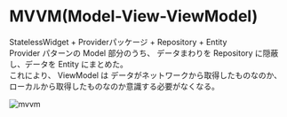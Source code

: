 # MVVM(Model-View-ViewModel)

StatelessWidget + Providerパッケージ + Repository + Entity  
Provider パターンの Model 部分のうち、 データまわりを Repository に隠蔽し、データを Entity にまとめた。  
これにより、 ViewModel は データがネットワークから取得したものなのか、ローカルから取得したものなのか意識する必要がなくなる。  

![mvvm](https://user-images.githubusercontent.com/13707135/86898025-22db7a00-c143-11ea-9f86-080e42a5eeb6.png)

